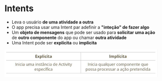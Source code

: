 # Intents

- Leva o usuário **de uma atividade a outra**
- O app precisa usar uma Intent par adefinir a **"inteção" de fazer algo**
- Um **objeto de mensagens** que pode ser usado para **solicitar uma ação** de **outro componente** do app ou chamar **outra atividade**
- Uma Intent pode ser **explícita** ou **implícita**

<img src=".assets/93.JPG">
